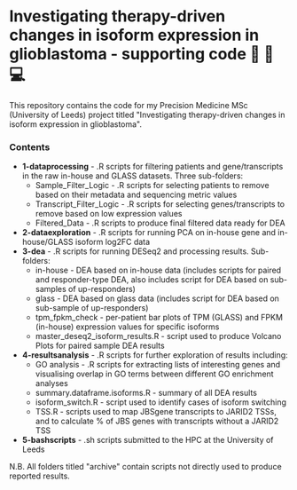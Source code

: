 # Investigating therapy-driven changes in isoform expression in glioblastoma - supporting code :dna: :brain: 💻

This repository contains the code for my Precision Medicine MSc (University of Leeds) project titled "Investigating therapy-driven changes in isoform expression in glioblastoma".

### Contents

* **1-dataprocessing** - .R scripts for filtering patients and gene/transcripts in the raw in-house and GLASS datasets. Three sub-folders:
  * Sample_Filter_Logic - .R scripts for selecting patients to remove based on their metadata and sequencing metric values
  * Transcript_Filter_Logic - .R scripts for selecting genes/transcripts to remove based on low expression values
  * Filtered_Data - .R scripts to produce final filtered data ready for DEA
* **2-dataexploration** - .R scripts for running PCA on in-house gene and in-house/GLASS isoform log2FC data
* **3-dea** - .R scripts for running DESeq2 and processing results. Sub-folders:
  * in-house - DEA based on in-house data (includes scripts for paired and responder-type DEA, also includes script for DEA based on sub-samples of up-responders)
  * glass - DEA based on glass data (includes script for DEA based on sub-sample of up-responders)
  * tpm_fpkm_check - per-patient bar plots of TPM (GLASS) and FPKM (in-house) expression values for specific isoforms
  * master_deseq2_isoform_results.R - script used to produce Volcano Plots for paired sample DEA results
* **4-resultsanalysis** - .R scripts for further exploration of results including:
  * GO analysis - .R scripts for extracting lists of interesting genes and visualising overlap in GO terms between different GO enrichment analyses
  * summary.dataframe.isoforms.R - summary of all DEA results
  * isoform_switch.R - script used to identify cases of isoform switching
  * TSS.R - scripts used to map JBSgene transcripts to JARID2 TSSs, and to calculate % of JBS genes with transcripts without a JARID2 TSS
* **5-bashscripts** - .sh scripts submitted to the HPC at the University of Leeds


N.B. All folders titled "archive" contain scripts not directly used to produce reported results.
